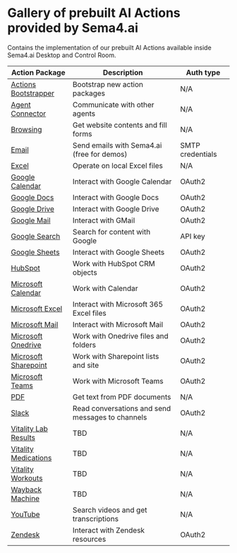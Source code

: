 # Gallery of prebuilt AI Actions provided by Sema4.ai

Contains the implementation of our prebuilt AI Actions available inside Sema4.ai Desktop and Control Room.

| Action Package                                         | Description                                      | Auth type        |
| ------------------------------------------------------ | ------------------------------------------------ | ---------------- |
| [Actions Bootstrapper](actions-bootstrapper/README.md) | Bootstrap new action packages                    | N/A              |
| [Agent Connector](agent-connector/README.md)           | Communicate with other agents                    | N/A              |
| [Browsing](browsing/README.md)                         | Get website contents and fill forms              | N/A              |
| [Email](email/README.md)                               | Send emails with Sema4.ai (free for demos)       | SMTP credentials |
| [Excel](excel/README.md)                               | Operate on local Excel files                     | N/A              |
| [Google Calendar](google-calendar/README.md)           | Interact with Google Calendar                    | OAuth2           |
| [Google Docs](google-docs/README.md)                   | Interact with Google Docs                        | OAuth2           |
| [Google Drive](google-drive/README.md)                 | Interact with Google Drive                       | OAuth2           |
| [Google Mail](google-mail/README.md)                   | Interact with GMail                              | OAuth2           |
| [Google Search](google-search/README.md)               | Search for content with Google                   | API key          |
| [Google Sheets](google-sheets/README.md)               | Interact with Google Sheets                      | OAuth2           |
| [HubSpot](hubspot/README.md)                           | Work with HubSpot CRM objects                    | OAuth2           |
| [Microsoft Calendar](microsoft-calendar/README.md)     | Work with Calendar                               | OAuth2           |
| [Microsoft Excel](microsoft-excel/README.md)           | Interact with Microsoft 365 Excel files          | OAuth2           |
| [Microsoft Mail](microsoft-mail/README.md)             | Interact with Microsoft Mail                     | OAuth2           |
| [Microsoft Onedrive](microsoft-onedrive/README.md)     | Work with Onedrive files and folders             | OAuth2           |
| [Microsoft Sharepoint](microsoft-sharepoint/README.md) | Work with Sharepoint lists and site              | OAuth2           |
| [Microsoft Teams](microsoft-teams/README.md)           | Work with Microsoft Teams                        | OAuth2           |
| [PDF](pdf/README.md)                                   | Get text from PDF documents                      | N/A              |
| [Slack](slack/README.md)                               | Read conversations and send messages to channels | OAuth2           |
| [Vitality Lab Results](vitality-lab-results/README.md) | TBD                                              | N/A              |
| [Vitality Medications](vitality-medications/README.md) | TBD                                              | N/A              |
| [Vitality Workouts](vitality-workouts/README.md)       | TBD                                              | N/A              |
| [Wayback Machine](wayback-machine/README.md)           | TBD                                              | N/A              |
| [YouTube](youtube/README.md)                           | Search videos and get transcriptions             | N/A              |
| [Zendesk](zendesk/README.md)                           | Interact with Zendesk resources                  | OAuth2           |
